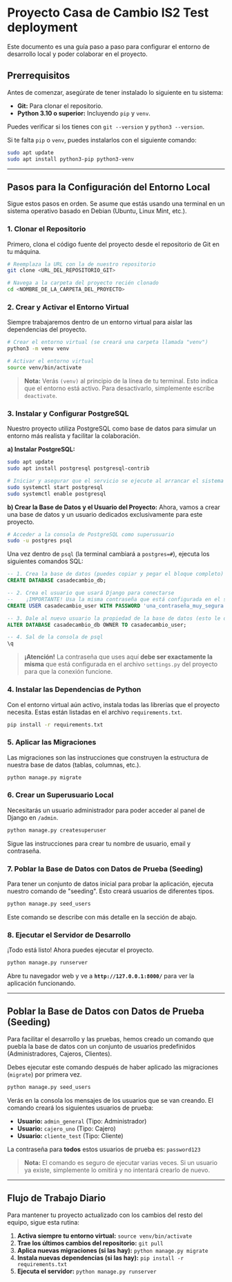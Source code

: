 # Proyecto Casa de Cambio IS2  Test deployment

Este documento es una guía paso a paso para configurar el entorno de desarrollo local y poder colaborar en el proyecto.

## Prerrequisitos

Antes de comenzar, asegúrate de tener instalado lo siguiente en tu sistema:
* **Git:** Para clonar el repositorio.
* **Python 3.10 o superior:** Incluyendo `pip` y `venv`.

Puedes verificar si los tienes con `git --version` y `python3 --version`.

Si te falta `pip` o `venv`, puedes instalarlos con el siguiente comando:
```bash
sudo apt update
sudo apt install python3-pip python3-venv
```

---

## Pasos para la Configuración del Entorno Local

Sigue estos pasos en orden. Se asume que estás usando una terminal en un sistema operativo basado en Debian (Ubuntu, Linux Mint, etc.).

### 1. Clonar el Repositorio

Primero, clona el código fuente del proyecto desde el repositorio de Git en tu máquina.

```bash
# Reemplaza la URL con la de nuestro repositorio
git clone <URL_DEL_REPOSITORIO_GIT>

# Navega a la carpeta del proyecto recién clonado
cd <NOMBRE_DE_LA_CARPETA_DEL_PROYECTO>
```

### 2. Crear y Activar el Entorno Virtual

Siempre trabajaremos dentro de un entorno virtual para aislar las dependencias del proyecto.

```bash
# Crear el entorno virtual (se creará una carpeta llamada "venv")
python3 -m venv venv

# Activar el entorno virtual
source venv/bin/activate
```
> **Nota:** Verás `(venv)` al principio de la línea de tu terminal. Esto indica que el entorno está activo. Para desactivarlo, simplemente escribe `deactivate`.

### 3. Instalar y Configurar PostgreSQL

Nuestro proyecto utiliza PostgreSQL como base de datos para simular un entorno más realista y facilitar la colaboración.

**a) Instalar PostgreSQL:**
```bash
sudo apt update
sudo apt install postgresql postgresql-contrib

# Iniciar y asegurar que el servicio se ejecute al arrancar el sistema
sudo systemctl start postgresql
sudo systemctl enable postgresql
```

**b) Crear la Base de Datos y el Usuario del Proyecto:**
Ahora, vamos a crear una base de datos y un usuario dedicados exclusivamente para este proyecto.

```bash
# Acceder a la consola de PostgreSQL como superusuario
sudo -u postgres psql
```

Una vez dentro de `psql` (la terminal cambiará a `postgres=#`), ejecuta los siguientes comandos SQL:

```sql
-- 1. Crea la base de datos (puedes copiar y pegar el bloque completo)
CREATE DATABASE casadecambio_db;

-- 2. Crea el usuario que usará Django para conectarse
--    ¡IMPORTANTE! Usa la misma contraseña que está configurada en el settings.py
CREATE USER casadecambio_user WITH PASSWORD 'una_contraseña_muy_segura';

-- 3. Dale al nuevo usuario la propiedad de la base de datos (esto le da todos los permisos necesarios)
ALTER DATABASE casadecambio_db OWNER TO casadecambio_user;

-- 4. Sal de la consola de psql
\q
```
> **¡Atención!** La contraseña que uses aquí **debe ser exactamente la misma** que está configurada en el archivo `settings.py` del proyecto para que la conexión funcione.

### 4. Instalar las Dependencias de Python

Con el entorno virtual aún activo, instala todas las librerías que el proyecto necesita. Estas están listadas en el archivo `requirements.txt`.

```bash
pip install -r requirements.txt
```

### 5. Aplicar las Migraciones

Las migraciones son las instrucciones que construyen la estructura de nuestra base de datos (tablas, columnas, etc.).

```bash
python manage.py migrate
```

### 6. Crear un Superusuario Local

Necesitarás un usuario administrador para poder acceder al panel de Django en `/admin`.

```bash
python manage.py createsuperuser
```
Sigue las instrucciones para crear tu nombre de usuario, email y contraseña.

### 7. Poblar la Base de Datos con Datos de Prueba (Seeding)

Para tener un conjunto de datos inicial para probar la aplicación, ejecuta nuestro comando de "seeding". Esto creará usuarios de diferentes tipos.

```bash
python manage.py seed_users
```
Este comando se describe con más detalle en la sección de abajo.

### 8. Ejecutar el Servidor de Desarrollo

¡Todo está listo! Ahora puedes ejecutar el proyecto.

```bash
python manage.py runserver
```

Abre tu navegador web y ve a **`http://127.0.0.1:8000/`** para ver la aplicación funcionando.

---

## Poblar la Base de Datos con Datos de Prueba (Seeding)

Para facilitar el desarrollo y las pruebas, hemos creado un comando que puebla la base de datos con un conjunto de usuarios predefinidos (Administradores, Cajeros, Clientes).

Debes ejecutar este comando después de haber aplicado las migraciones (`migrate`) por primera vez.

```bash
python manage.py seed_users
```

Verás en la consola los mensajes de los usuarios que se van creando. El comando creará los siguientes usuarios de prueba:

* **Usuario:** `admin_general` (Tipo: Administrador)
* **Usuario:** `cajero_uno` (Tipo: Cajero)
* **Usuario:** `cliente_test` (Tipo: Cliente)

La contraseña para **todos** estos usuarios de prueba es: `password123`

> **Nota:** El comando es seguro de ejecutar varias veces. Si un usuario ya existe, simplemente lo omitirá y no intentará crearlo de nuevo.

---

## Flujo de Trabajo Diario

Para mantener tu proyecto actualizado con los cambios del resto del equipo, sigue esta rutina:

1.  **Activa siempre tu entorno virtual:** `source venv/bin/activate`
2.  **Trae los últimos cambios del repositorio:** `git pull`
3.  **Aplica nuevas migraciones (si las hay):** `python manage.py migrate`
4.  **Instala nuevas dependencias (si las hay):** `pip install -r requirements.txt`
5.  **Ejecuta el servidor:** `python manage.py runserver`
